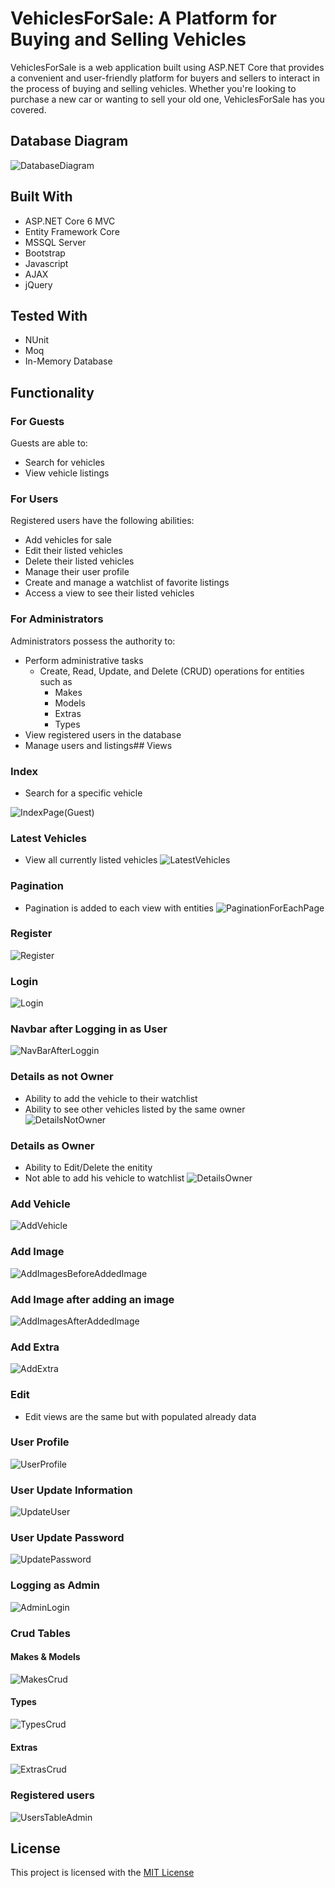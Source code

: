 
# VehiclesForSale: A Platform for Buying and Selling Vehicles
VehiclesForSale is a web application built using ASP.NET Core that provides a convenient and user-friendly platform for buyers and sellers to interact in the process of buying and selling vehicles. Whether you're looking to purchase a new car or wanting to sell your old one, VehiclesForSale has you covered.


## Database Diagram
![DatabaseDiagram](https://github.com/BagriyanBorisov/VehiclesForSale-MVC/assets/108102199/33380810-e4cb-4625-bedc-1fb9ebf0a14a)

## Built With
* ASP.NET Core 6 MVC
* Entity Framework Core
* MSSQL Server
* Bootstrap
* Javascript
* AJAX
* jQuery



## Tested With
* NUnit
* Moq
* In-Memory Database
## Functionality
### For Guests

Guests are able to:
- Search for vehicles
- View vehicle listings

### For Users

Registered users have the following abilities:
- Add vehicles for sale
- Edit their listed vehicles
- Delete their listed vehicles
- Manage their user profile
- Create and manage a watchlist of favorite listings
- Access a view to see their listed vehicles

### For Administrators

Administrators possess the authority to:
- Perform administrative tasks
  - Create, Read, Update, and Delete (CRUD) operations for entities such as 
    - Makes 
    - Models
    - Extras
    - Types
- View registered users in the database
- Manage users and listings## Views
### Index
* Search for a specific vehicle

![IndexPage(Guest)](https://github.com/BagriyanBorisov/VehiclesForSale-MVC/assets/108102199/59d235e4-7734-436a-a1a6-4611e23081cf)

### Latest Vehicles
* View all currently listed vehicles
![LatestVehicles](https://github.com/BagriyanBorisov/VehiclesForSale-MVC/assets/108102199/644ad270-70b8-4b6d-830a-d249fb86663e)



### Pagination
* Pagination is added to each view with entities
![PaginationForEachPage](https://github.com/BagriyanBorisov/VehiclesForSale-MVC/assets/108102199/d59807b6-f06d-4ac7-8f76-698318aa1086)

### Register
![Register](https://github.com/BagriyanBorisov/VehiclesForSale-MVC/assets/108102199/3b5fbdba-8128-4bd4-957f-b719a2503d93)


### Login
![Login](https://github.com/BagriyanBorisov/VehiclesForSale-MVC/assets/108102199/ece7c0ab-0478-4077-8590-9ff271aa909f)

### Navbar after Logging in as User
![NavBarAfterLoggin](https://github.com/BagriyanBorisov/VehiclesForSale-MVC/assets/108102199/b7d9931b-fead-4041-86a1-dd2f02d0eda0)


### Details as not Owner
  - Ability to add the vehicle to their watchlist
  - Ability to see other vehicles listed by the same owner
![DetailsNotOwner](https://github.com/BagriyanBorisov/VehiclesForSale-MVC/assets/108102199/c43819dd-3679-4d18-860d-4389cb2b46c0)


### Details as Owner
  - Ability to Edit/Delete the enitity
  - Not able to add his vehicle to watchlist
![DetailsOwner](https://github.com/BagriyanBorisov/VehiclesForSale-MVC/assets/108102199/32421521-395e-46d3-abbc-a46fede1e8f8)


### Add Vehicle 
![AddVehicle](https://github.com/BagriyanBorisov/VehiclesForSale-MVC/assets/108102199/fd77d0e5-1b25-4983-bef8-4063a09eed15)

### Add Image
![AddImagesBeforeAddedImage](https://github.com/BagriyanBorisov/VehiclesForSale-MVC/assets/108102199/6c439180-52f7-431e-86ef-40baebb1b30c)

### Add Image after adding an image
![AddImagesAfterAddedImage](https://github.com/BagriyanBorisov/VehiclesForSale-MVC/assets/108102199/22ae33c6-e277-4e86-9dfa-eeaeb26d698b)

### Add Extra
![AddExtra](https://github.com/BagriyanBorisov/VehiclesForSale-MVC/assets/108102199/97e05d64-c547-4553-b5cf-28793aaeb542)

### Edit
 - Edit views are the same but with populated already data

### User Profile
![UserProfile](https://github.com/BagriyanBorisov/VehiclesForSale-MVC/assets/108102199/9db82571-fd2b-4299-9012-d71f27f16f2a)

### User Update Information
![UpdateUser](https://github.com/BagriyanBorisov/VehiclesForSale-MVC/assets/108102199/5a923d63-75d6-40cd-9852-9dfe1a26cbd4)

### User Update Password
![UpdatePassword](https://github.com/BagriyanBorisov/VehiclesForSale-MVC/assets/108102199/98b721aa-aec5-4852-80f6-f07ea1c62271)

### Logging as Admin
![AdminLogin](https://github.com/BagriyanBorisov/VehiclesForSale-MVC/assets/108102199/4310fed7-3ffb-440d-b512-fb95264036d3)

### Crud Tables
 #### Makes & Models
![MakesCrud](https://github.com/BagriyanBorisov/VehiclesForSale-MVC/assets/108102199/e5a4b4c6-f27b-4a0a-b6b8-9baf08e6a71d)

 #### Types 
![TypesCrud](https://github.com/BagriyanBorisov/VehiclesForSale-MVC/assets/108102199/dad6a496-ca38-4d1b-94d1-190ff20a6a18)

 #### Extras
![ExtrasCrud](https://github.com/BagriyanBorisov/VehiclesForSale-MVC/assets/108102199/5ab67751-f9d2-4836-9c5e-6eecd5d253de)

### Registered users
![UsersTableAdmin](https://github.com/BagriyanBorisov/VehiclesForSale-MVC/assets/108102199/29e4a708-2d36-479b-8b56-99ab084f136a)



## License

This project is licensed with the [MIT License](https://choosealicense.com/licenses/mit/)
